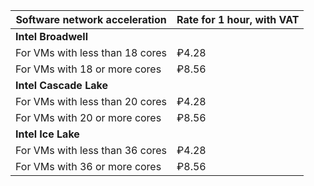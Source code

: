 | Software network acceleration | Rate for 1 hour, with VAT |
| --- | --- |
| **Intel Broadwell** |
| For VMs with less than 18 cores | ₽4.28 |
| For VMs with 18 or more cores | ₽8.56 |
| **Intel Cascade Lake** |
| For VMs with less than 20 cores | ₽4.28 |
| For VMs with 20 or more cores | ₽8.56 |
| **Intel Ice Lake** |
| For VMs with less than 36 cores | ₽4.28 |
| For VMs with 36 or more cores | ₽8.56 |